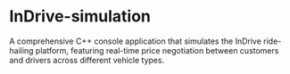 # InDrive-simulation
A comprehensive C++ console application that simulates the InDrive ride-hailing platform, featuring real-time price negotiation between customers and drivers across different vehicle types.

